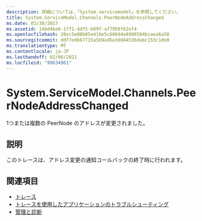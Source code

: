 ```yaml
---
description: 詳細については、「System.servicemodel」を参照してください。
title: System.ServiceModel.Channels.PeerNodeAddressChanged
ms.date: 03/30/2017
ms.assetid: 14bd4be6-1ff1-4df5-b89f-af7950f62ef4
ms.openlocfilehash: 28ec5e00b85e416e5c60604e8998584bcaea6a50
ms.sourcegitcommit: ddf7edb67715a5b9a45e3dd44536dabc153c1de0
ms.translationtype: MT
ms.contentlocale: ja-JP
ms.lasthandoff: 02/06/2021
ms.locfileid: "99634961"
---
```

# <a name="systemservicemodelchannelspeernodeaddresschanged"></a>System.ServiceModel.Channels.PeerNodeAddressChanged

1つまたは複数の PeerNode のアドレスが変更されました。  
  
## <a name="description"></a>説明  

 このトレースは、アドレス変更の通知コールバックの終了時に行われます。  
  
## <a name="see-also"></a>関連項目

- [トレース](index.md)
- [トレースを使用したアプリケーションのトラブルシューティング](using-tracing-to-troubleshoot-your-application.md)
- [管理と診断](../index.md)

